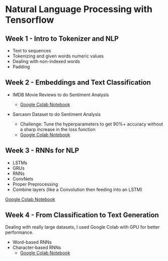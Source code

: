 # Natural Language Processing with Tensorflow

## Week 1 - Intro to Tokenizer and NLP

* Text to sequences
* Tokenizing and given words numeric values
* Dealing with non-indexed words
* Padding


## Week 2 - Embeddings and Text Classification

* IMDB Movie Reviews to do Sentiment Analysis
    * [Google Colab Notebook](https://colab.research.google.com/github/lmoroney/dlaicourse/blob/master/TensorFlow%20In%20Practice/Course%203%20-%20NLP/Course%203%20-%20Week%202%20-%20Lesson%201.ipynb)

* Sarcasm Dataset to do Sentiment Analysis
    * Challenge: Tune the hyperparameters to get 90%+ accuracy without a sharp increase in the loss function
    * [Google Colab Notebook](https://colab.research.google.com/github/lmoroney/dlaicourse/blob/master/TensorFlow%20In%20Practice/Course%203%20-%20NLP/Course%203%20-%20Week%202%20-%20Lesson%202.ipynb)


## Week 3 - RNNs for NLP

* LSTMs
* GRUs
* RNNs
* ConvNets
* Proper Preprocessing
* Combine layers (like a Convolution then feeding into an LSTM)

[Google Colab Notebook](https://colab.research.google.com/github/lmoroney/dlaicourse/blob/master/TensorFlow%20In%20Practice/Course%203%20-%20NLP/NLP%20Course%20-%20Week%203%20Exercise%20Answer.ipynb)


## Week 4 - From Classification to Text Generation

Dealing with really large datasets, I used Google Colab with GPU for better performance.

* Word-based RNNs
* Character-based RNNs
    * [Google Colab Notebook](https://colab.research.google.com/drive/1sAAXpkFB0-9c6JeaVrtnbjl5pqaAs5LR)
